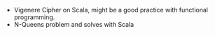 * Vigenere Cipher on Scala, might be a good practice with functional programming.
* N-Queens problem and solves with Scala